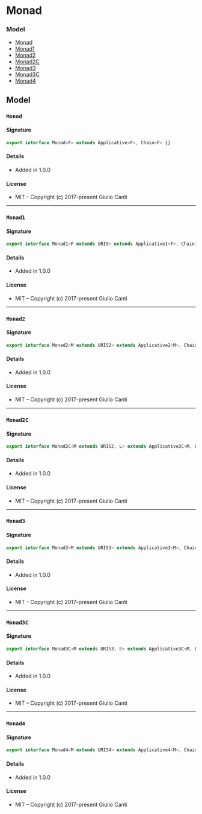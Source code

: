 
# Monad







### Model

* [Monad](#monad)
* [Monad1](#monad1)
* [Monad2](#monad2)
* [Monad2C](#monad2c)
* [Monad3](#monad3)
* [Monad3C](#monad3c)
* [Monad4](#monad4)

## Model


### `Monad`




#### Signature

```typescript
export interface Monad<F> extends Applicative<F>, Chain<F> {}
```

#### Details

* Added in 1.0.0


#### License

* MIT – Copyright (c) 2017-present Giulio Canti

---


### `Monad1`




#### Signature

```typescript
export interface Monad1<F extends URIS> extends Applicative1<F>, Chain1<F> {}
```

#### Details

* Added in 1.0.0


#### License

* MIT – Copyright (c) 2017-present Giulio Canti

---


### `Monad2`




#### Signature

```typescript
export interface Monad2<M extends URIS2> extends Applicative2<M>, Chain2<M> {}
```

#### Details

* Added in 1.0.0


#### License

* MIT – Copyright (c) 2017-present Giulio Canti

---


### `Monad2C`




#### Signature

```typescript
export interface Monad2C<M extends URIS2, L> extends Applicative2C<M, L>, Chain2C<M, L> {}
```

#### Details

* Added in 1.0.0


#### License

* MIT – Copyright (c) 2017-present Giulio Canti

---


### `Monad3`




#### Signature

```typescript
export interface Monad3<M extends URIS3> extends Applicative3<M>, Chain3<M> {}
```

#### Details

* Added in 1.0.0


#### License

* MIT – Copyright (c) 2017-present Giulio Canti

---


### `Monad3C`




#### Signature

```typescript
export interface Monad3C<M extends URIS3, E> extends Applicative3C<M, E>, Chain3C<M, E> {}
```

#### Details

* Added in 1.0.0


#### License

* MIT – Copyright (c) 2017-present Giulio Canti

---


### `Monad4`




#### Signature

```typescript
export interface Monad4<M extends URIS4> extends Applicative4<M>, Chain4<M> {}
```

#### Details

* Added in 1.0.0


#### License

* MIT – Copyright (c) 2017-present Giulio Canti